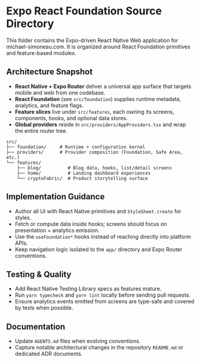 # Expo React Foundation Source Directory

This folder contains the Expo-driven React Native Web application for michael-simoneau.com.
It is organized around React Foundation primitives and feature-based modules.

## Architecture Snapshot

- **React Native + Expo Router** deliver a universal app surface that targets mobile and web from one codebase.
- **React Foundation** (see `src/foundation`) supplies runtime metadata, analytics, and feature flags.
- **Feature slices** live under `src/features`, each owning its screens, components, hooks, and optional data stores.
- **Global providers** reside in `src/providers/AppProviders.tsx` and wrap the entire router tree.

```
src/
├── foundation/     # Runtime + configuration kernel
├── providers/      # Provider composition (Foundation, Safe Area, etc.)
└── features/
    ├── blog/          # Blog data, hooks, list/detail screens
    ├── home/          # Landing dashboard experiences
    └── cryptoFabric/  # Product storytelling surface
```

## Implementation Guidance

- Author all UI with React Native primitives and `StyleSheet.create` for styles.
- Fetch or compute data inside hooks; screens should focus on presentation + analytics emission.
- Use the `useFoundation*` hooks instead of reaching directly into platform APIs.
- Keep navigation logic isolated to the `app/` directory and Expo Router conventions.

## Testing & Quality

- Add React Native Testing Library specs as features mature.
- Run `yarn typecheck` and `yarn lint` locally before sending pull requests.
- Ensure analytics events emitted from screens are type-safe and covered by tests when possible.

## Documentation

- Update `AGENTS.md` files when evolving conventions.
- Capture notable architectural changes in the repository `README.md` or dedicated ADR documents.
